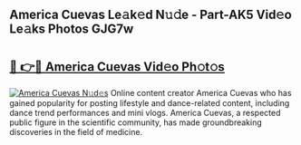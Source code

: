 ## America Cuevas Le𝚊k𝚎d N𝚞𝚍e - Part-AK5 Vid𝚎o Le𝚊ks Photos GJG7w

# <h2><a href="http://fbfrbh.evod.top/?m=America+Cuevas">🔗 👉🔴 America Cuevas Vid𝚎o Ph𝚘t𝚘s</a></h2>

[![America Cuevas N𝚞d𝚎s](https://i.imgur.com/8V9OHl7.gif)](http://fbfrbh.evod.top/?m=America+Cuevas)
Online content creator America Cuevas who has gained popularity for posting lifestyle and dance-related content, including dance trend performances and mini vlogs. America Cuevas, a respected public figure in the scientific community, has made groundbreaking discoveries in the field of medicine. 
